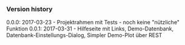 ### Version history
0.0.0: 2017-03-23 - Projektrahmen mit Tests - noch keine "nützliche" Funktion
0.0.1: 2017-03-31 - Hilfeseite mit Links, Demo-Datenbank, Datenbank-Einstellungs-Dialog, Simpler Demo-Plot über REST
